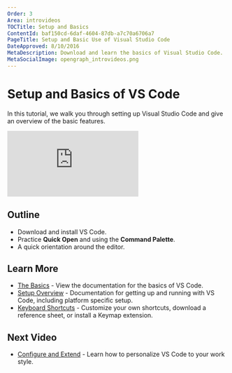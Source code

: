```yaml
---
Order: 3
Area: introvideos
TOCTitle: Setup and Basics
ContentId: baf150cd-6daf-4604-87db-a7c70a6706a7
PageTitle: Setup and Basic Use of Visual Studio Code
DateApproved: 8/10/2016
MetaDescription: Download and learn the basics of Visual Studio Code.
MetaSocialImage: opengraph_introvideos.png
---
```


# Setup and Basics of VS Code

In this tutorial, we walk you through setting up Visual Studio Code and give an overview of the basic features.

<iframe src="https://www.youtube.com/embed/LUl_WXt8ohA?rel=0&amp;disablekb=0&amp;modestbranding=1&amp;showinfo=0" frameborder="0" allowfullscreen></iframe>

## Outline

* Download and install VS Code.
* Practice **Quick Open** and using the **Command Palette**.
* A quick orientation around the editor.

## Learn More

* [The Basics](/docs/editor/codebasics.md) - View the documentation for the basics of VS Code.
* [Setup Overview](/docs/setup/setup-overview.md) - Documentation for getting up and running with VS Code, including platform specific setup.
* [Keyboard Shortcuts](/docs/customization/keybindings.md) - Customize your own shortcuts, download a reference sheet, or install a Keymap extension. 

## Next Video

* [Configure and Extend](/docs/introvideos/configure.md) - Learn how to personalize VS Code to your work style.